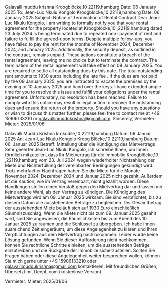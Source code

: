 Galavalli muddu krishna
Kroogblöcke,10
22119,hamburg
Date: 06 January 2025
To:
Jean-Luc Nkulu Kongolo
Kroogblöcke,10
22119,hamburg
Date: 06 January 2025
Subject: Notice of Termination of Rental Contract
Dear Jean-Luc Nkulu Kongolo,
I am writing to formally notify you that your rental agreement for the property located at
Kroogblöcke,10 ,22119,hamburg dated 23 July 2024 is being terminated due to repeated non-
payment of rent and failure to fulfill the agreed-upon terms.
Despite multiple follow-ups, you have failed to pay the rent for the months of November 2024,
December 2024, and January 2025. Additionally, the security deposit, as outlined in the contract,
remains unpaid. These actions constitute a breach of the rental agreement, leaving me no choice but
to terminate the contract.
The termination of the rental agreement will take effect on 09 January 2025. You are required to
settle all outstanding dues by this date. The total outstanding rent amounts to 1930 euros including
the late fee .
If the dues are not paid by the 09 January 2025, you are instructed to vacate the premises by the
evening of 10 January 2025 and hand over the keys.
I have extended ample time for you to resolve this issue and fulfill your obligations under the rental
agreement. Unfortunately, no resolution has been reached.
Failure to comply with this notice may result in legal action to recover the outstanding dues and
ensure the return of the property.
Should you have any questions or wish to discuss this matter further, please feel free to contact me
at +49 15906133210 or galavallimuddukrishna@gmail.com.
Sincerely,
Vermieter: Mieter:
2025/01/06

Galavalli Muddu Krishna
krokodile,10
22119,hamburg
Datum: 06 Januar 2025
An:
Jean-Luc Nkulu Kongolo
Kroog Blöcke,10
22119,hamburg
Datum: 06. Januar 2025
Betreff: Mitteilung über die Kündigung des Mietvertrags
Sehr geehrter Jean-Luc Nkulu Kongolo,
ich schreibe Ihnen, um Ihnen förmlich mitzuteilen, dass Ihr Mietvertrag für die Immobilie
Kroogblöcke,10 ,22119,hamburg vom 23. Juli 2024 wegen wiederholter Nichtzahlung der Miete und
Nichterfüllung der vereinbarten Bedingungen gekündigt wird.
Trotz mehrfacher Nachfragen haben Sie die Miete für die Monate November 2024, Dezember 2024
und Januar 2025 nicht gezahlt. Außerdem ist die Kaution, wie im Vertrag vereinbart, nicht gezahlt
worden. Diese Handlungen stellen einen Verstoß gegen den Mietvertrag dar und lassen mir keine
andere Wahl, als den Vertrag zu kündigen.
Die Kündigung des Mietvertrags wird am 09. Januar 2025 wirksam. Sie sind verpflichtet, bis zu
diesem Datum alle ausstehenden Beträge zu begleichen. Der Gesamtbetrag der ausstehenden Miete
beläuft sich auf 1930 Euro einschließlich Säumniszuschlag.
Wenn die Miete nicht bis zum 09. Januar 2025 gezahlt wird, sind Sie angewiesen, die Räumlichkeiten
bis zum Abend des 10. Januar 2025 zu räumen und die Schlüssel zu übergeben.
Ich habe Ihnen ausreichend Zeit eingeräumt, um diese Angelegenheit zu klären und Ihren
Verpflichtungen aus dem Mietvertrag nachzukommen. Leider wurde keine Lösung gefunden.
Wenn Sie dieser Aufforderung nicht nachkommen, können Sie rechtliche Schritte einleiten, um die
ausstehenden Beträge einzutreiben und die Rückgabe der Immobilie sicherzustellen.
Sollten Sie Fragen haben oder diese Angelegenheit weiter besprechen wollen, können Sie mich gerne
unter +49 15906133210 oder galavallimuddukrishna@gmail.com kontaktieren.
Mit freundlichen Grüßen,
Übersetzt mit DeepL.com (kostenlose Version)

Vermieter: Mieter:
2025/01/06

